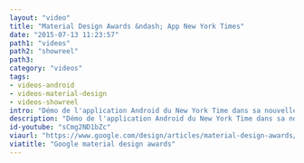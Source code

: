```yaml
---
layout: "video"
title: "Material Design Awards &ndash; App New York Times"
date: "2015-07-13 11:23:57"
path1: "videos"
path2: "showreel"
path3:
category: "videos"
tags:
- videos-android
- videos-material-design
- videos-showreel
intro: "Démo de l'application Android du New York Time dans sa nouvelle enveloppe Material Design."
description: "Démo de l'application Android du New York Time dans sa nouvelle enveloppe Material Design."
id-youtube: "sCmg2ND1bZc"
viaurl: "https://www.google.com/design/articles/material-design-awards/"
viatitle: "Google material design awards"
---
```

